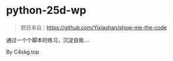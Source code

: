 # python-25d-wp
 
> 题目来自：https://github.com/Yixiaohan/show-me-the-code

通过一个个脚本的练习，沉淀自我....

By C4skg.top